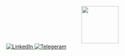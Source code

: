 <div id="header" align="center">
  <img src="https://media.giphy.com/media/iFmw13LV1hHhViPPWz/giphy.gif" width="100"/>
</div>

<div id="links">
  <a href="my__linkedin_link">
    <img src="https://img.shields.io/badge/LinkedIn-blue?style=for-the-badge&logo=linkedin&logoColor=white" alt="LinkedIn"/>
  </a>
  <a href="my_telegram_link">
    <img src="https://img.shields.io/badge/Telegram-red?style=for-the-badge&logo=telegram&logoColor=9cf" alt="Telegeram"/>
  </a>
</div>

